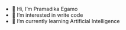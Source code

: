 - 👋 Hi, I’m Pramadika Egamo
- 👀 I’m interested in write code
- 🌱 I’m currently learning Artificial Intelligence


<!---
pramadikaegamo/pramadikaegamo is a ✨ special ✨ repository because its `README.md` (this file) appears on your GitHub profile.
You can click the Preview link to take a look at your changes.
--->
